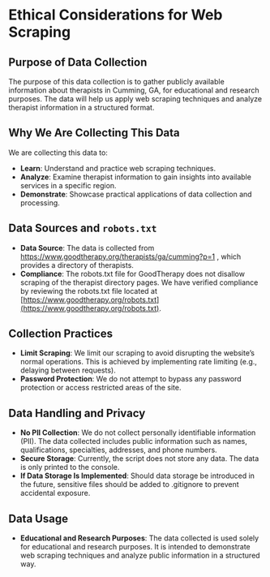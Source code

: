 # Ethical Considerations for Web Scraping

## Purpose of Data Collection

The purpose of this data collection is to gather publicly available information about therapists in Cumming, GA, for educational and research purposes. The data will help us apply web scraping techniques and analyze therapist information in a structured format.

## Why We Are Collecting This Data

We are collecting this data to:

- **Learn**: Understand and practice web scraping techniques.
- **Analyze**: Examine therapist information to gain insights into available services in a specific region.
- **Demonstrate**: Showcase practical applications of data collection and processing.

## Data Sources and `robots.txt`

- **Data Source**: The data is collected from https://www.goodtherapy.org/therapists/ga/cumming?p=1 , which provides a directory of therapists.
- **Compliance**: The robots.txt file for GoodTherapy does not disallow scraping of the therapist directory pages. We have verified compliance by reviewing the robots.txt file located at [https://www.goodtherapy.org/robots.txt](https://www.goodtherapy.org/robots.txt).

## Collection Practices

- **Limit Scraping**: We limit our scraping to avoid disrupting the website’s normal operations. This is achieved by implementing rate limiting (e.g., delaying between requests).
- **Password Protection**: We do not attempt to bypass any password protection or access restricted areas of the site.

## Data Handling and Privacy

- **No PII Collection**: We do not collect personally identifiable information (PII). The data collected includes public information such as names, qualifications, specialties, addresses, and phone numbers.
- **Secure Storage**:  Currently, the script does not store any data. The data is only printed to the console.
- **If Data Storage Is Implemented**: Should data storage be introduced in the future, sensitive files should be added to .gitignore to prevent accidental exposure.
  
## Data Usage

- **Educational and Research Purposes**: The data collected is used solely for educational and research purposes. It is intended to demonstrate web scraping techniques and analyze public information in a structured way.



